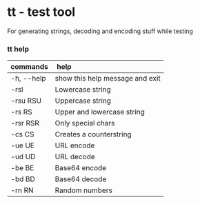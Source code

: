 # tt - test tool
For generating strings, decoding and encoding stuff while testing

### tt help

| commands  | help                           |
|:----------|:-------------------------------|
|-h, --help | show this help message and exit|
|-rsl       | Lowercase string               |
|-rsu RSU   | Uppercase string               |
|-rs RS     | Upper and lowercase string     |
|-rsr RSR   | Only special chars             |
|-cs CS     | Creates a counterstring        |
|-ue UE     | URL encode                     |
|-ud UD     | URL decode                     |
|-be BE     | Base64 encode                  |
|-bd BD     | Base64 decode                  |
|-rn RN     | Random numbers                 |

